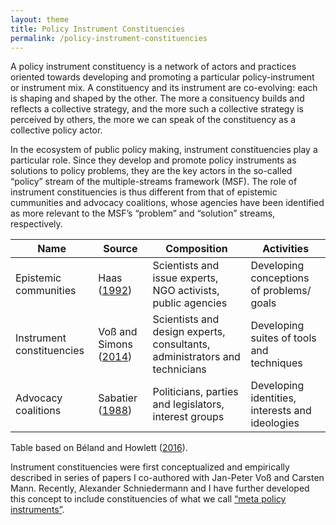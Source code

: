 ```yaml
---
layout: theme
title: Policy Instrument Constituencies
permalink: /policy-instrument-constituencies
---
```




A policy instrument constituency is a network of actors and practices oriented towards developing and promoting a particular policy-instrument or instrument mix. A constituency and its instrument are co-evolving: each is shaping and shaped by the other. The more a consituency builds and reflects a collective strategy, and the more such a collective strategy is perceived by others, the more we can speak of the constituency as a collective policy actor.

In the ecosystem of public policy making, instrument constituencies play a particular role. Since they develop and promote policy instruments as solutions to policy problems, they are the key actors in the so-called “policy” stream of the multiple-streams framework (MSF). The role of instrument constituencies is thus different from that of epistemic cummunities and advocacy coalitions, whose agencies have been identified as more relevant to the MSF’s “problem” and “solution” streams, respectively.

| Name | Source | Composition | Activities
|-------|--------|---------|---------
| Epistemic communities | Haas ([1992](https://doi.org/10.1017/S0020818300001442)) | Scientists and issue experts, NGO activists, public agencies | Developing conceptions of problems/ goals 
| Instrument constituencies | Voß and Simons ([2014](https://doi.org/10.1080/09644016.2014.923625)) | Scientists and design experts, consultants, administrators and technicians | Developing suites of tools and techniques
| Advocacy coalitions | Sabatier ([1988](https://doi.org/10.1007/BF00136406)) | Politicians, parties and legislators, interest groups | Developing identities, interests and ideologies 

Table based on Béland and Howlett ([2016](https://doi.org/10.1111/gove.12179)).

Instrument constituencies were first conceptualized and empirically described in series of papers I co-authored with Jan-Peter Voß and Carsten Mann. Recently, Alexander Schniedermann and I have further developed this concept to include constituencies of what we call [“meta policy instruments”](/meta-policy-instruments-and-their-constituencies).


